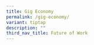 ```yaml
---
title: Gig Economy
permalink: /gig-economy/
variant: tiptap
description: ""
third_nav_title: Future of Work
---
```

